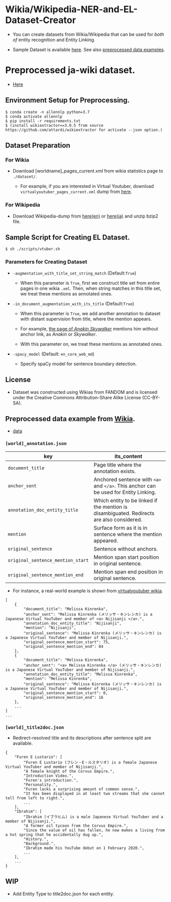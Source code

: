 # Wikia/Wikipedia-NER-and-EL-Dataset-Creator
* You can create datasets from Wikia/Wikipedia that can be used for *both of* entity recognition and Entity Linking.

* Sample Dataset is available [here](https://drive.google.com/drive/folders/1gvqrj9f4IVi3lscwsa_EdAp0I4CpNTAe?usp=sharing). See also [preprocessed data examples](#preprocessed-data-example-from-wikia).

# Preprocessed ja-wiki dataset.

* [Here](https://drive.google.com/file/d/11_SUXM5wba1fSjF7eaTFO8ISk53nEwXk/view?usp=sharing)

## Environment Setup for Preprocessing.
```
$ conda create -n allennlp python=3.7
$ conda activate allennlp
$ pip install -r requirements.txt
$ (install wikiextractor==3.0.5 from source https://github.com/attardi/wikiextractor for activate --json option.)
```
## Dataset Preparation 
### For Wikia
* Download [worldname]_pages_current.xml from wikia statistics page to `./dataset/`.

  * For example, if you are interested in Virtual Youtuber, download `virtualyoutuber_pages_current.xml` dump from [here](https://virtualyoutuber.fandom.com/wiki/Special:Statistics).

### For Wikipedia
* Download Wikipedia-dump from [here(en)](https://dumps.wikimedia.org/enwiki/) or [here(ja)](https://dumps.wikimedia.org/jawiki/) and unzip bzip2 file.

## Sample Script for Creating EL Dataset. 
```
$ sh ./scripts/vtuber.sh
```

### Parameters for Creating Dataset
* `-augmentation_with_title_set_string_match` (Default:`True`)

  * When this parameter is `True`, first we construct title set from entire pages in one wikia `.xml`. Then, when string matches in this title set, we treat these mentions as annotated ones.
  
* `-in_document_augmentation_with_its_title` (Default:`True`)

  * When this parameter is `True`, we add another annotation to dataset with distant supervision from title, where the mention appears.
  
  * For example, [the page of *Anakin Skywalker*](https://starwars.fandom.com/wiki/Anakin_Skywalker) mentions him without anchor link, as *Anakin* or *Skywalker*.
  
  * With this parameter on, we treat these mentions as annotated ones.
  
* `-spacy_model` (Default: `en_core_web_md`)
  
  * Specify spaCy model for sentence boundary detection.

## License
* Dataset was constructed using Wikias from FANDOM and is licensed under the Creative Commons Attribution-Share Alike License (CC-BY-SA).

## Preprocessed data example from [Wikia](https://www.wikia.org/).
* [data](https://drive.google.com/drive/folders/1gvqrj9f4IVi3lscwsa_EdAp0I4CpNTAe?usp=sharing)

### `[world]_annotation.json`
| key                             | its_content                                                                          | 
| ------------------------------- | ------------------------------------------------------------------------------------ | 
| `document_title`                  | Page title where the annotation exists.                                              | 
| `anchor_sent`                     | Anchored sentence with `<a>` and `</a>`. This anchor can be used for Entity Linking. | 
| `annotation_doc_entity_title`     | Which entity to be linked if the mention is disambiguated. Redirects are also considered.                           | 
| `mention`                         | Surface form as it is in sentence where the mention appeared.                        | 
| `original_sentence`               | Sentence without anchors.                                                            | 
| `original_sentence_mention_start` | Mention span start position in original sentence.                                    | 
| `original_sentence_mention_end`   | Mention span end position in original sentence.                                      | 


* For instance, a real-world example is shown from [virtualyoutuber wikia](https://virtualyoutuber.fandom.com/).
```python3
[
    {
        "document_title": "Melissa Kinrenka",
        "anchor_sent": "Melissa Kinrenka (メリッサ・キンレンカ) is a Japanese Virtual YouTuber and member of <a> Nijisanji </a>.",
        "annotation_doc_entity_title": "Nijisanji",
        "mention": "Nijisanji",
        "original_sentence": "Melissa Kinrenka (メリッサ・キンレンカ) is a Japanese Virtual YouTuber and member of Nijisanji.",
        "original_sentence_mention_start": 75,
        "original_sentence_mention_end": 84
    },
    {
        "document_title": "Melissa Kinrenka",
        "anchor_sent": "<a> Melissa Kinrenka </a> (メリッサ・キンレンカ) is a Japanese Virtual YouTuber and member of Nijisanji.",
        "annotation_doc_entity_title": "Melissa Kinrenka",
        "mention": "Melissa Kinrenka",
        "original_sentence": "Melissa Kinrenka (メリッサ・キンレンカ) is a Japanese Virtual YouTuber and member of Nijisanji.",
        "original_sentence_mention_start": 0,
        "original_sentence_mention_end": 16
    },
    ...
]
...

```
### `[world]_title2doc.json`
* Redirect-resolved title and its descriptions after sentence split are available.
```
{
    "Furen E Lustario": [
        "Furen E Lustario (フレン・E・ルスタリオ) is a female Japanese Virtual YouTuber and member of Nijisanji.",
        "A female knight of the Corvus Empire.",
        "Introduction Video.",
        "Furen's introduction.",
        "Personality.",
        "Furen lacks a surprising amount of common sense.",
        "It has been displayed in at least two streams that she cannot tell from left to right.",
        ...
    ],
    "Ibrahim": [
        "Ibrahim (イブラヒム) is a male Japanese Virtual YouTuber and a member of Nijisanji.",
        "A former oil tycoon from the Corvus Empire.",
        "Since the value of oil has fallen, he now makes a living from a hot spring that he accidentally dug up.",
        "History.",
        "Background.",
        "Ibrahim made his YouTube debut on 1 February 2020.",
        ...
    ],
    ...
}
```

## WIP
* Add Entity Type to title2doc.json for each entity.